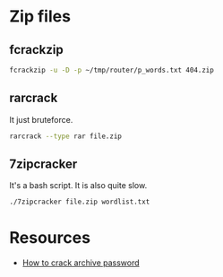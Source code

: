 # Zip files

## fcrackzip

```bash
fcrackzip -u -D -p ~/tmp/router/p_words.txt 404.zip
```

## rarcrack

It just bruteforce.

```bash
rarcrack --type rar file.zip
```

## 7zipcracker

It's a bash script. It is also quite slow.

```bash
./7zipcracker file.zip wordlist.txt
```

# Resources

- [How to crack archive password](https://sleeplessbeastie.eu/2015/05/18/how-to-crack-archive-password/)